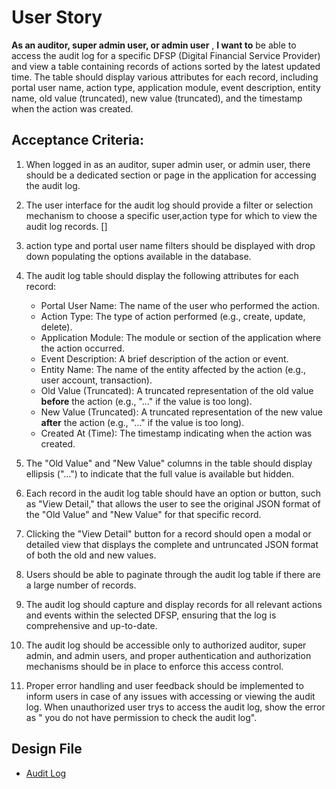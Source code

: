 # User Story

**As an auditor, super admin user, or admin user** , **I want to** be able to access the audit log for a specific DFSP (Digital Financial Service Provider) and view a table containing records of actions sorted by the latest updated time. The table should display various attributes for each record, including portal user name, action type, application module, event description, entity name, old value (truncated), new value (truncated), and the timestamp when the action was created.

## Acceptance Criteria:

1. When logged in as an auditor, super admin user, or admin user, there should be a dedicated section or page in the application for accessing the audit log.

2. The user interface for the audit log should provide a filter or selection mechanism to choose a specific user,action type for which to view the audit log records. []

3. action type and portal user name filters should be displayed with drop down populating the options available in the database.

4. The audit log table should display the following attributes for each record:
   - Portal User Name: The name of the user who performed the action.
   - Action Type: The type of action performed (e.g., create, update, delete).
   - Application Module: The module or section of the application where the action occurred.
   - Event Description: A brief description of the action or event.
   - Entity Name: The name of the entity affected by the action (e.g., user account, transaction).
   - Old Value (Truncated): A truncated representation of the old value **before** the action (e.g., "..." if the value is too long).
   - New Value (Truncated): A truncated representation of the new value **after** the action (e.g., "..." if the value is too long).
   - Created At (Time): The timestamp indicating when the action was created.

5. The "Old Value" and "New Value" columns in the table should display ellipsis ("...") to indicate that the full value is available but hidden.

6. Each record in the audit log table should have an option or button, such as "View Detail," that allows the user to see the original JSON format of the "Old Value" and "New Value" for that specific record.

7. Clicking the "View Detail" button for a record should open a modal or detailed view that displays the complete and untruncated JSON format of both the old and new values.

8. Users should be able to paginate through the audit log table if there are a large number of records.

9. The audit log should capture and display records for all relevant actions and events within the selected DFSP, ensuring that the log is comprehensive and up-to-date.

10. The audit log should be accessible only to authorized auditor, super admin, and admin users, and proper authentication and authorization mechanisms should be in place to enforce this access control.

11. Proper error handling and user feedback should be implemented to inform users in case of any issues with accessing or viewing the audit log. When unauthorized user trys to access the audit log, show the error as " you do not have permission to check the audit log".

## Design File

* [Audit Log](https://www.figma.com/proto/sEFusJJ4pQedgXvfRixE7b/Merchant-Registry-Prototype?page-id=1435%3A7881&type=design&node-id=3401-8507&viewport=156%2C625%2C0.21&t=OSXqRfVnDkbsjz5G-1&scaling=scale-down&starting-point-node-id=3401%3A8507&show-proto-sidebar=1&mode=design)